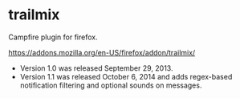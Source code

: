 trailmix
========

Campfire plugin for firefox.

https://addons.mozilla.org/en-US/firefox/addon/trailmix/

- Version 1.0 was released September 29, 2013.
- Version 1.1 was released October 6, 2014 and adds regex-based notification filtering and optional sounds on messages.